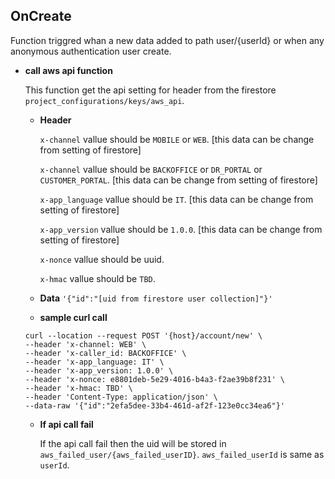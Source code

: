 **OnCreate**
----
  Function triggred whan a new data added to path user/{userId} or when any anonymous authentication user create. 

* **call aws api function**

    This function get the api setting for header from the firestore `project_configurations/keys/aws_api`. 

  * **Header**

      `x-channel` vallue should be `MOBILE` or `WEB`. [this data can be change from setting of firestore]

      `x-channel` vallue should be `BACKOFFICE` or `DR_PORTAL` or `CUSTOMER_PORTAL`. [this data can be change from setting of firestore]

      `x-app_language` vallue should be `IT`. [this data can be change from setting of firestore]

      `x-app_version` vallue should be `1.0.0`. [this data can be change from setting of firestore]

      `x-nonce` vallue should be uuid. 

      `x-hmac` vallue should be `TBD`. 
      

  * **Data**
      `'{"id":"[uid from firestore user collection]"}'`

  * **sample curl call**
  ```
  curl --location --request POST '{host}/account/new' \
  --header 'x-channel: WEB' \
  --header 'x-caller_id: BACKOFFICE' \
  --header 'x-app_language: IT' \
  --header 'x-app_version: 1.0.0' \
  --header 'x-nonce: e8801deb-5e29-4016-b4a3-f2ae39b8f231' \
  --header 'x-hmac: TBD' \
  --header 'Content-Type: application/json' \
  --data-raw '{"id":"2efa5dee-33b4-461d-af2f-123e0cc34ea6"}'
  ```

  * **If api call fail**

    If the api call fail then the uid will be stored in `aws_failed_user/{aws_failed_userID}`. `aws_failed_userId` is same as `userId`.